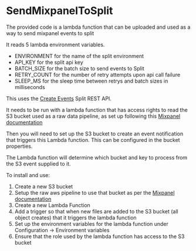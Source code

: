 # SendMixpanelToSplit

The provided code is a lambda function that can be uploaded and used as a way to send mixpanel events to split

It reads 5 lambda environment variables. 
 - ENVIRONMENT for the name of the split environment
 - API_KEY for the split api key
 - BATCH_SIZE for the batch size to send events to Split
 - RETRY_COUNT for the number of retry attempts upon api call failure 
 - SLEEP_MS for the sleep time between retrys and batch sizes in milliseconds

This uses the [Create Events](https://docs.split.io/reference/create-events) Split REST API. 


It needs to be run with a lambda function that has access rights to read the S3 bucket used as a raw data pipeline, as set up following this [Mixpanel documentation](https://developer.mixpanel.com/docs/aws-raw-pipeline)

Then you will need to set up the S3 bucket to create an event notification that triggers this Lambda function. This can be configured in the bucket properties.

The Lambda function will determine which bucket and key to process from the S3 event supplied to it. 

To install and use:
1. Create a new S3 bucket
2. Setup the raw aws pipeline to use that bucket as per the [Mixpanel documentation](https://developer.mixpanel.com/docs/aws-raw-pipeline)
2. Create a new Lambda Function
3. Add a trigger so that when new files are added to the S3 bucket (all object creates) that it triggers the lambda function
4. Set up the environment variables for the lambda function under Configuration -> Environment variables
5. Ensure that the role used by the lambda function has access to the S3 bucket